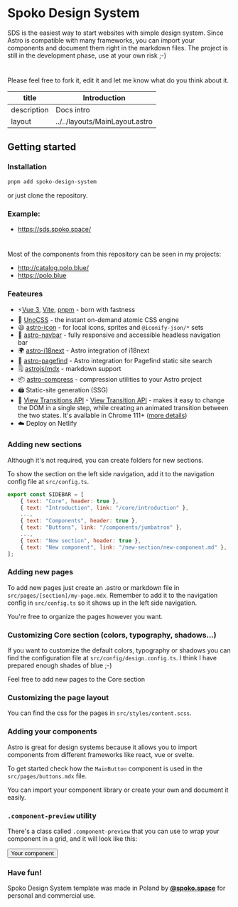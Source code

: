 # Spoko Design System

SDS is the easiest way to start websites with simple design system. Since Astro is compatible with many frameworks, you can import your components and document them right in the markdown files.
The project is still in the development phase, use at your own risk ;-)
#
Please feel free to fork it, edit it and let me know what do you think about it.



| title       | Introduction                   |
|-------------|--------------------------------|
| description | Docs intro                     |
| layout      | ../../layouts/MainLayout.astro |


## Getting started

### Installation

```js
pnpm add spoko-design-system
```

or just clone the repository.



### Example:
- https://sds.spoko.space/

#

Most of the components from this repository can be seen in my projects:

- http://catalog.polo.blue/
- https://polo.blue


### Feateures
- ⚡️[Vue 3](https://github.com/vuejs/core), [Vite](https://github.com/vitejs/vite), [pnpm](https://pnpm.io/) - born with fastness
- 🎨 [UnoCSS](https://github.com/antfu/unocss) - the instant on-demand atomic CSS engine
- 😃 [astro-icon](https://github.com/natemoo-re/astro-icon) - for local icons, sprites and `@iconify-json/*` sets
- 🍔 [astro-navbar](https://github.com/surjithctly/astro-navbar) -  fully responsive and accessible headless navigation bar
- 🌍 [astro-i18next](https://github.com/yassinedoghri/astro-i18next) - Astro integration of i18next
- 🔎 [astro-pagefind](https://github.com/shishkin/astro-pagefind) - Astro integration for Pagefind static site search
- 🗒 [astrojs/mdx](https://github.com/withastro/astro/tree/main/packages/integrations/mdx/) - markdown support
- 📦 [astro-compress](https://github.com/astro-community/AstroCompress) - compression utilities to your Astro project
- 🖨 Static-site generation (SSG)
- 🌠 [View Transitions API](https://docs.astro.build/en/guides/view-transitions/#full-site-view-transitions-spa-mode) - [View Transition API](https://developer.mozilla.org/en-US/docs/Web/API/Document/startViewTransition) - makes it easy to change the DOM in a single step, while creating an animated transition between the two states. It's available in Chrome 111+ ([more details](https://developer.chrome.com/docs/web-platform/view-transitions?hl=en))
- ☁️ Deploy on Netlify

### Adding new sections

Although it's not required, you can create folders for new sections.

To show the section on the left side navigation, add it to the navigation config file at `src/config.ts`.


```js
export const SIDEBAR = [
    { text: "Core", header: true },
    { text: "Introduction", link: "/core/introduction" },
    ...,
    { text: "Components", header: true },
    { text: "Buttons", link: "/components/jumbatron" },
    ...,
    { text: "New section", header: true },
    { text: "New component", link: "/new-section/new-component.md" },
];
```

### Adding new pages

To add new pages just create an .astro or markdown file in `src/pages/[section]/my-page.mdx`. Remember to add it to the navigation config in `src/config.ts` so it shows up in the left side navigation.

You're free to organize the pages however you want.

### Customizing Core section (colors, typography, shadows...)

If you want to customize the default colors, typography or shadows you can find the configuration file at `src/config/design.config.ts`.  I think I have prepared enough shades of blue ;-)

Feel free to add new pages to the Core section

### Customizing the page layout

You can find the css for the pages in `src/styles/content.scss`.

### Adding your components

Astro is great for design systems because it allows you to import components from different frameworks like react, vue or svelte.

To get started check how the `MainButton` component is used in the `src/pages/buttons.mdx` file.

You can import your component library or create your own and document it easily.

### `.component-preview` utility

There's a class called `.component-preview` that you can use to wrap your component in a grid, and it will look like this:

<div class="component-preview">
    <button class="text-white bg-blue-500 px-4 py-2 rounded-md">Your component</button>
</div>

### Have fun!

Spoko Design System template was made in Poland by **[@spoko.space](https://spoko.space)** for personal and commercial use.
